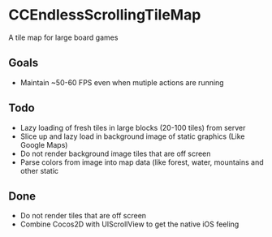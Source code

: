 CCEndlessScrollingTileMap
=========================

A tile map for large board games

Goals
---------------
* Maintain ~50-60 FPS even when mutiple actions are running

Todo
-----------------
* Lazy loading of fresh tiles in large blocks (20-100 tiles) from server
* Slice up and lazy load in background image of static graphics (Like Google Maps)
* Do not render background image tiles that are off screen
* Parse colors from image into map data (like forest, water, mountains and other static

Done
------------------
* Do not render tiles that are off screen
* Combine Cocos2D with UIScrollView to get the native iOS feeling